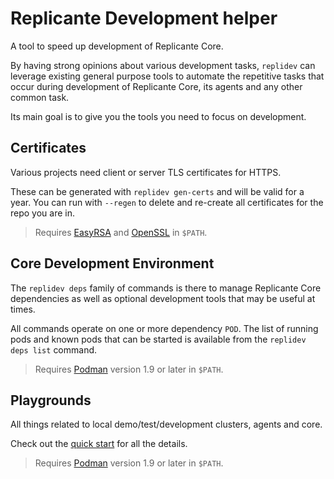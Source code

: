 # Replicante Development helper

A tool to speed up development of Replicante Core.

By having strong opinions about various development tasks, `replidev` can leverage existing
general purpose tools to automate the repetitive tasks that occur during development of
Replicante Core, its agents and any other common task.

Its main goal is to give you the tools you need to focus on development.

## Certificates

Various projects need client or server TLS certificates for HTTPS.

These can be generated with `replidev gen-certs` and will be valid for a year.
You can run with `--regen` to delete and re-create all certificates for the repo you are in.

> Requires [EasyRSA] and [OpenSSL] in `$PATH`.

## Core Development Environment

The `replidev deps` family of commands is there to manage Replicante Core dependencies
as well as optional development tools that may be useful at times.

All commands operate on one or more dependency `POD`.
The list of running pods and known pods that can be started is available from the
`replidev deps list` command.

> Requires [Podman] version 1.9 or later in `$PATH`.

## Playgrounds

All things related to local demo/test/development clusters, agents and core.

Check out the [quick start](https://www.replicante.io/quick-start/) for all the details.

> Requires [Podman] version 1.9 or later in `$PATH`.

[EasyRSA]: <https://github.com/OpenVPN/easy-rsa>
[OpenSSL]: <https://www.openssl.org/>
[Podman]: <https://podman.io/>
